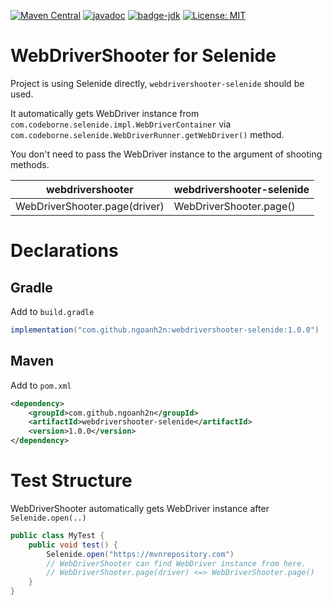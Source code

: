 [![Maven Central](https://maven-badges.herokuapp.com/maven-central/com.github.ngoanh2n/webdrivershooter-selenide/badge.svg)](https://maven-badges.herokuapp.com/maven-central/com.github.ngoanh2n/webdrivershooter-selenide)
[![javadoc](https://javadoc.io/badge2/com.github.ngoanh2n/webdrivershooter-selenide/javadoc.svg)](https://javadoc.io/doc/com.github.ngoanh2n/webdrivershooter-selenide)
[![badge-jdk](https://img.shields.io/badge/jdk-8-blue.svg)](http://www.oracle.com/technetwork/java/javase/downloads/index.html)
[![License: MIT](https://img.shields.io/badge/License-MIT-blueviolet.svg)](https://opensource.org/licenses/MIT)

# WebDriverShooter for Selenide
Project is using Selenide directly, `webdrivershooter-selenide` should be used.

It automatically gets WebDriver instance from `com.codeborne.selenide.impl.WebDriverContainer` via `com.codeborne.selenide.WebDriverRunner.getWebDriver()` method.

You don't need to pass the WebDriver instance to the argument of shooting methods.

| webdrivershooter   	        | webdrivershooter-selenide |
|---	                        |---	                    |
| WebDriverShooter.page(driver) | WebDriverShooter.page()   |

# Declarations
## Gradle
Add to `build.gradle`
```gradle
implementation("com.github.ngoanh2n:webdrivershooter-selenide:1.0.0")
```

## Maven
Add to `pom.xml`
```xml
<dependency>
    <groupId>com.github.ngoanh2n</groupId>
    <artifactId>webdrivershooter-selenide</artifactId>
    <version>1.0.0</version>
</dependency>
```

# Test Structure
WebDriverShooter automatically gets WebDriver instance after `Selenide.open(..)`

```java
public class MyTest {
    public void test() {
        Selenide.open("https://mvnrepository.com")
        // WebDriverShooter can find WebDriver instance from here.
        // WebDriverShooter.page(driver) <=> WebDriverShooter.page()
    }
}
```
